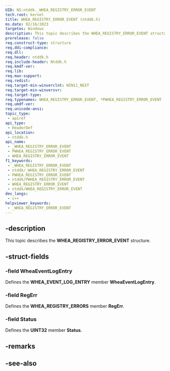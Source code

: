 ```yaml
---
UID: NS:ntddk._WHEA_REGISTRY_ERROR_EVENT
tech.root: kernel
title: WHEA_REGISTRY_ERROR_EVENT (ntddk.h)
ms.date: 02/16/2023
targetos: Windows
description: This topic describes the WHEA_REGISTRY_ERROR_EVENT structure.
prerelease: false
req.construct-type: structure
req.ddi-compliance: 
req.dll: 
req.header: ntddk.h
req.include-header: Ntddk.h
req.kmdf-ver: 
req.lib: 
req.max-support: 
req.redist: 
req.target-min-winverclnt: WIN11_NEXT
req.target-min-winversvr: 
req.target-type: 
req.typenames: WHEA_REGISTRY_ERROR_EVENT, *PWHEA_REGISTRY_ERROR_EVENT
req.umdf-ver: 
req.unicode-ansi: 
topic_type:
 - apiref
api_type:
 - HeaderDef
api_location:
 - ntddk.h
api_name:
 - _WHEA_REGISTRY_ERROR_EVENT
 - PWHEA_REGISTRY_ERROR_EVENT
 - WHEA_REGISTRY_ERROR_EVENT
f1_keywords:
 - _WHEA_REGISTRY_ERROR_EVENT
 - ntddk/_WHEA_REGISTRY_ERROR_EVENT
 - PWHEA_REGISTRY_ERROR_EVENT
 - ntddk/PWHEA_REGISTRY_ERROR_EVENT
 - WHEA_REGISTRY_ERROR_EVENT
 - ntddk/WHEA_REGISTRY_ERROR_EVENT
dev_langs:
 - c++
helpviewer_keywords:
 - _WHEA_REGISTRY_ERROR_EVENT
---
```


## -description

This topic describes the **WHEA_REGISTRY_ERROR_EVENT** structure.

## -struct-fields

### -field WheaEventLogEntry

Defines the **WHEA_EVENT_LOG_ENTRY** member **WheaEventLogEntry**.

### -field RegErr

Defines the **WHEA_REGISTRY_ERRORS** member **RegErr**.

### -field Status

Defines the **UINT32** member **Status**.

## -remarks

## -see-also
